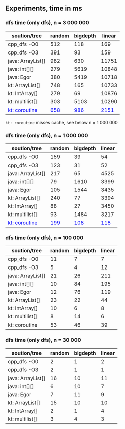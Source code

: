 ## Experiments, time in ms

### dfs time (only dfs), n = 3 000 000

| soution/tree      | random | bigdepth | linear |
|-------------------|--------|----------|--------|
| cpp_dfs -O0       | 512    | 118      | 169    |
| cpp_dfs -O3       | 391    | 93       | 159    |
| java: ArrayList[] | 982    | 630      | 11751  |
| java: int[][]     | 279    | 5619     | 10848  |
| java: Egor        | 380    | 5419     | 10718  |
| kt: ArrayList[]   | 748    | 165      | 10733  |
| kt: IntArray[]    | 279    | 69       | 10876  |
| kt: multilist[]   | 303    | 5103     | 10290  |
| <span style="color:blue">kt: coroutine</span>     | <span style="color:blue">658</span>    | <span style="color:blue">986</span>      | <span style="color:blue">2151</span>    |

`kt: coroutine` misses cache, see below n = 1 000 000

### dfs time (only dfs), n = 1 000 000

| soution/tree      | random | bigdepth | linear |
|-------------------|--------|----------|--------|
| cpp_dfs -O0       | 159    | 39       | 54     |
| cpp_dfs -O3       | 123    | 31       | 52     |
| java: ArrayList[] | 217    | 65       | 4525   |
| java: int[][]     | 79     | 1610     | 3399   |
| java: Egor        | 105    | 1544     | 3435   |
| kt: ArrayList[]   | 240    | 77       | 3394   |
| kt: IntArray[]    | 88     | 27       | 3450   |
| kt: multilist[]   | 93     | 1484     | 3217   |
| <span style="color:blue">kt: coroutine</span>     | <span style="color:blue">199</span>    | <span style="color:blue">108</span>      | <span style="color:blue">118</span>    |

### dfs time (only dfs), n = 100 000

| soution/tree      | random | bigdepth | linear |
|-------------------|--------|----------|--------|
| cpp_dfs -O0       | 11     | 7        | 7      |
| cpp_dfs -O3       | 5      | 4        | 12     |
| java: ArrayList[] | 21     | 26       | 211    |
| java: int[][]     | 10     | 84       | 195    |
| java: Egor        | 12     | 76       | 119    |
| kt: ArrayList[]   | 23     | 22       | 44     |
| kt: IntArray[]    | 10     | 6        | 8      |
| kt: multilist[]   | 8      | 14       | 6      |
| kt: coroutine     | 53     | 46       | 39     |

### dfs time (only dfs), n = 30 000

| soution/tree      | random | bigdepth | linear |
|-------------------|--------|----------|--------|
| cpp_dfs -O0       | 2      | 1        | 2      |
| cpp_dfs -O3       | 2      | 1        | 1      |
| java: ArrayList[] | 16     | 10       | 11     |
| java: int[][]     | 6      | 10       | 7      |
| java: Egor        | 7      | 11       | 9      |
| kt: ArrayList[]   | 15     | 10       | 10     |
| kt: IntArray[]    | 2      | 1        | 4      |
| kt: multilist[]   | 3      | 4        | 3      |
